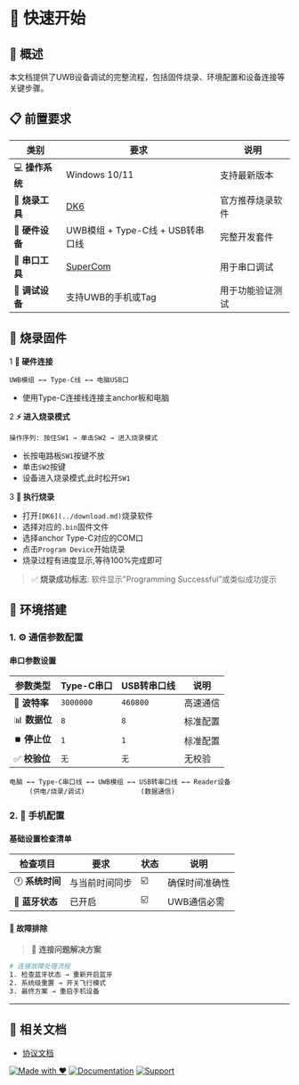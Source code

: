 # 🚀 快速开始

## 📖 概述

本文档提供了UWB设备调试的完整流程，包括固件烧录、环境配置和设备连接等关键步骤。

## 📋 前置要求

| 类别 | 要求 | 说明 |
|------|------|------|
| 💻 **操作系统** | Windows 10/11 | 支持最新版本 |
| 🔧 **烧录工具** | [DK6](../download.md) | 官方推荐烧录软件 |
| 🔌 **硬件设备** | UWB模组 + Type-C线 + USB转串口线 | 完整开发套件 |
| 📡 **串口工具** | [SuperCom](https://github.com/SuperStudio/SuperCom/releases) | 用于串口调试 |
| 📱 **调试设备** | 支持UWB的手机或Tag | 用于功能验证测试 |

## 🚀 烧录固件

1 **🔌 硬件连接**
   ```
   UWB模组 ←→ Type-C线 ←→ 电脑USB口
   ```
   - 使用Type-C连接线连接主anchor板和电脑

2 **⚡ 进入烧录模式**
   ```
   操作序列: 按住SW1 → 单击SW2 → 进入烧录模式
   ```
   - 长按电路板`SW1`按键不放
   - 单击`SW2`按键
   - 设备进入烧录模式,此时松开`SW1`

3 **💾 执行烧录**
   - 打开`[DK6](../download.md)`烧录软件
   - 选择对应的`.bin`固件文件
   - 选择anchor Type-C对应的COM口
   - 点击`Program Device`开始烧录
   - 烧录过程有进度显示,等待100%完成即可

> ✅ **烧录成功标志**: 软件显示"Programming Successful"或类似成功提示


## 🔧 环境搭建

### 1. ⚙️ 通信参数配置

#### 串口参数设置

| 参数类型 | Type-C串口 | USB转串口线 | 说明 |
|----------|------------|-------------|------|
| 🚀 **波特率** | `3000000` | `460800` | 高速通信 |
| 📊 **数据位** | `8` | `8` | 标准配置 |
| ⏹️ **停止位** | `1` | `1` | 标准配置 |
| ✅ **校验位** | `无` | `无` | 无校验 |

```
电脑 ←→ Type-C串口线 ←→ UWB模组 ←→ USB转串口线 ←→ Reader设备
     (供电/烧录/调试)              (数据通信)
```

### 2. 📱 手机配置

#### 基础设置检查清单

| 检查项目 | 要求 | 状态 | 说明 |
|----------|------|------|------|
| 🕐 **系统时间** | 与当前时间同步 | ☑️ | 确保时间准确性 |
| 📶 **蓝牙状态** | 已开启 | ☑️ | UWB通信必需 |

#### 🔧 故障排除

> 🚨 **连接问题解决方案**

```bash
# 连接故障处理流程
1. 检查蓝牙状态 → 重新开启蓝牙
2. 系统级重置 → 开关飞行模式
3. 最终方案 → 重启手机设备
```
---

## 🔗 相关文档
- [协议文档](../protocol/control-protocol.md)

[![Made with ❤️](https://img.shields.io/badge/Made%20with-❤️-red.svg)](https://uwb-tech.com)
[![Documentation](https://img.shields.io/badge/docs-latest-blue.svg)](https://docs.uwb-tech.com)
[![Support](https://img.shields.io/badge/support-24%2F7-green.svg)](mailto:support@uwb-tech.com)

</div>